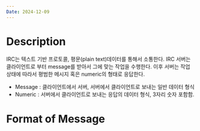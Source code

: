```yaml
---
Date: 2024-12-09
---
```

# Description
IRC는 텍스트 기반 프로토콜, 평문(plain text)데이터를 통해서 소통한다. IRC 서버는 클라이언트로 부터 message를 받아서 그에 맞는 작업을 수행한다. 이후 서버는 작업 상태에 따라서 평범한 메시지 혹은 numeric의 형태로 응답한다.

- Message : 클라이언트에서 서버, 서버에서 클라이언트로 보내는 일반 데이터 형식
- Numeric : 서버에서 클라이언트로 보내는 응답의 데이터 형식, 3자리 숫자 포함함.

# Format of Message